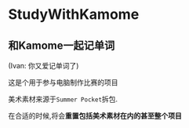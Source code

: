 # StudyWithKamome

## 和Kamome一起记单词

(Ivan: 你又爱记单词了)

这是个用于参与电脑制作比赛的项目

美术素材来源于`Summer Pocket`拆包.

在合适的时候,将会**重置包括美术素材在内的甚至整个项目**